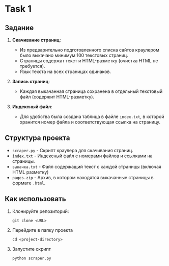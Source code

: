# Task 1

## Задание

1. **Скачивание страниц**:
   - Из предварительно подготовленного списка сайтов краулером было выкачано минимум 100 текстовых страниц.
   - Страницы содержат текст и HTML-разметку (очистка HTML не требуется).
   - Язык текста на всех страницах одинаков.

2. **Запись страниц**:
   - Каждая выкачанная страница сохранена в отдельный текстовый файл (содержит HTML-разметку).
   
3. **Индексный файл**:
   - Для удобства была создана таблица в файле `index.txt`, в которой хранится номер файла и соответствующая ссылка на страницу.

## Структура проекта

- `scraper.py` - Скрипт краулера для скачивания страниц.
- `index.txt` - Индексный файл с номерами файлов и ссылками на страницы.
- `выкачка.txt` - Файл содержащий текст с каждой страницы (включая HTML разметку)
- `pages.zip` - Архив, в котором находятся выкачанные страницы в формате `.html`.

## Как использовать

1. Клонируйте репозиторий:
   ```
   git clone <URL>
   ```
   
2. Перейдите в папку проекта
   ```
   cd <project-directory>
   ```
   
3. Запустите скрипт
   ```
   python scraper.py
   ```